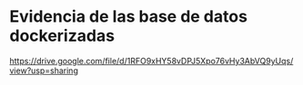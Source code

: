 # Evidencia de las base de datos dockerizadas

https://drive.google.com/file/d/1RFO9xHY58vDPJ5Xpo76vHy3AbVQ9yUqs/view?usp=sharing
